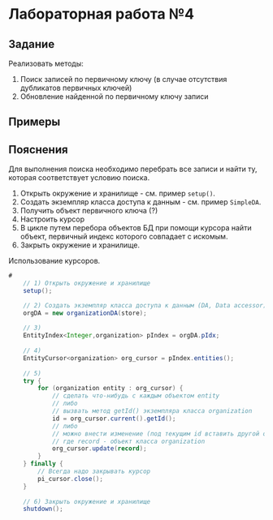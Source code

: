 # Лабораторная работа №4

## Задание

Реализовать методы: 

1. Поиск записей по первичному ключу (в случае отсутствия дубликатов первичных ключей)
2. Обновление найденной по первичному ключу записи

## Примеры

## Пояснения

Для выполнения поиска необходимо перебрать все записи и найти ту, которая соответствует условию поиска.

1. Открыть окружение и хранилище - см. пример `setup()`.
2. Создать экземпляр класса доступа к данным - см. пример `SimpleDA`.
3. Получить объект первичного ключа (?) 
4. Настроить курсор
5. В цикле путем перебора объектов БД при помощи курсора найти объект, первичный индекс которого совпадает с искомым.
5. Закрыть окружение и хранилище.

Использование курсоров.

```java
# 
    // 1) Открыть окружение и хранилище
    setup();

    // 2) Создать экземпляр класса доступа к данным (DA, Data accessor)
    orgDA = new organizationDA(store);
    
    // 3) 
    EntityIndex<Integer,organization> pIndex = orgDA.pIdx;
    
    // 4) 
    EntityCursor<organization> org_cursor = pIndex.entities();
    
    // 5) 
    try {
        for (organization entity : org_cursor) {
            // сделать что-нибудь с каждым объектом entity
            // либо
            // вызвать метод getId() экземпляра класса organization
            id = org_cursor.current().getId();
            // либо
            // можно внести изменение (под текущим id вставить другой объект)
            // где record - объект класса organization
            org_cursor.update(record);
        }
    } finally {
        // Всегда надо закрывать курсор
        pi_cursor.close();
    } 
    
    // 6) Закрыть окружение и хранилище
	shutdown();

```
